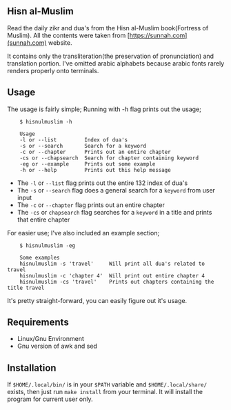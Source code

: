## Hisn al-Muslim

Read the daily zikr and dua's from the Hisn al-Muslim book(Fortress of Muslim). All the contents were taken from [https://sunnah.com](sunnah.com) website.

It contains only the transliteration(the preservation of pronunciation) and translation portion. I've omitted arabic alphabets because arabic fonts rarely renders properly onto terminals.

## Usage

The usage is fairly simple; Running with -h flag prints out the usage;

```
    $ hisnulmuslim -h
    
    Usage
    -l or --list         Index of dua's
    -s or --search       Search for a keyword
    -c or --chapter      Prints out an entire chapter
    -cs or --chapsearch  Search for chapter containing keyword
    -eg or --example     Prints out some example
    -h or --help         Prints out this help message
```

* The `-l` or `--list` flag prints out the entire 132 index of dua's
* The `-s` or `--search` flag does a general search for a `keyword` from user input
* The `-c` or `--chapter` flag prints out an entire chapter
* The `-cs` or `chapsearch` flag searches for a `keyword` in a title and prints that entire chapter

For easier use; I've also included an example section;

```
    $ hisnulmuslim -eg
    
    Some examples
    hisnulmuslim -s 'travel'     Will print all dua's related to travel
    hisnulmuslim -c 'chapter 4'  Will print out entire chapter 4
    hisnulmuslim -cs 'travel'    Prints out chapters containing the title travel
```

It's pretty straight-forward, you can easily figure out it's usage.

## Requirements

* Linux/Gnu Environment
* Gnu version of awk and sed

## Installation

If `$HOME/.local/bin/` is in your `$PATH` variable and `$HOME/.local/share/` exists, then just run `make install` from your terminal. It will install the program for current user only.
